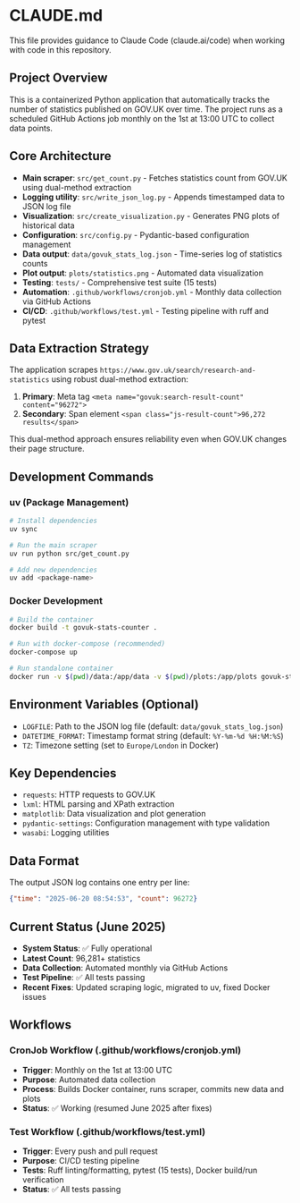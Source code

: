 # CLAUDE.md

This file provides guidance to Claude Code (claude.ai/code) when working with code in this repository.

## Project Overview

This is a containerized Python application that automatically tracks the number of statistics published on GOV.UK over time. The project runs as a scheduled GitHub Actions job monthly on the 1st at 13:00 UTC to collect data points.

## Core Architecture

- **Main scraper**: `src/get_count.py` - Fetches statistics count from GOV.UK using dual-method extraction
- **Logging utility**: `src/write_json_log.py` - Appends timestamped data to JSON log file
- **Visualization**: `src/create_visualization.py` - Generates PNG plots of historical data
- **Configuration**: `src/config.py` - Pydantic-based configuration management
- **Data output**: `data/govuk_stats_log.json` - Time-series log of statistics counts
- **Plot output**: `plots/statistics.png` - Automated data visualization
- **Testing**: `tests/` - Comprehensive test suite (15 tests)
- **Automation**: `.github/workflows/cronjob.yml` - Monthly data collection via GitHub Actions
- **CI/CD**: `.github/workflows/test.yml` - Testing pipeline with ruff and pytest

## Data Extraction Strategy

The application scrapes `https://www.gov.uk/search/research-and-statistics` using robust dual-method extraction:

1. **Primary**: Meta tag `<meta name="govuk:search-result-count" content="96272">`
2. **Secondary**: Span element `<span class="js-result-count">96,272 results</span>`

This dual-method approach ensures reliability even when GOV.UK changes their page structure.

## Development Commands

### uv (Package Management)
```bash
# Install dependencies
uv sync

# Run the main scraper
uv run python src/get_count.py

# Add new dependencies
uv add <package-name>
```

### Docker Development
```bash
# Build the container
docker build -t govuk-stats-counter .

# Run with docker-compose (recommended)
docker-compose up

# Run standalone container
docker run -v $(pwd)/data:/app/data -v $(pwd)/plots:/app/plots govuk-stats-counter
```

## Environment Variables (Optional)

- `LOGFILE`: Path to the JSON log file (default: `data/govuk_stats_log.json`)
- `DATETIME_FORMAT`: Timestamp format string (default: `%Y-%m-%d %H:%M:%S`)
- `TZ`: Timezone setting (set to `Europe/London` in Docker)

## Key Dependencies

- `requests`: HTTP requests to GOV.UK
- `lxml`: HTML parsing and XPath extraction
- `matplotlib`: Data visualization and plot generation
- `pydantic-settings`: Configuration management with type validation
- `wasabi`: Logging utilities

## Data Format

The output JSON log contains one entry per line:
```json
{"time": "2025-06-20 08:54:53", "count": 96272}
```

## Current Status (June 2025)

- **System Status**: ✅ Fully operational
- **Latest Count**: 96,281+ statistics
- **Data Collection**: Automated monthly via GitHub Actions
- **Test Pipeline**: ✅ All tests passing
- **Recent Fixes**: Updated scraping logic, migrated to uv, fixed Docker issues

## Workflows

### CronJob Workflow (.github/workflows/cronjob.yml)
- **Trigger**: Monthly on the 1st at 13:00 UTC
- **Purpose**: Automated data collection
- **Process**: Builds Docker container, runs scraper, commits new data and plots
- **Status**: ✅ Working (resumed June 2025 after fixes)

### Test Workflow (.github/workflows/test.yml)
- **Trigger**: Every push and pull request
- **Purpose**: CI/CD testing pipeline
- **Tests**: Ruff linting/formatting, pytest (15 tests), Docker build/run verification
- **Status**: ✅ All tests passing
